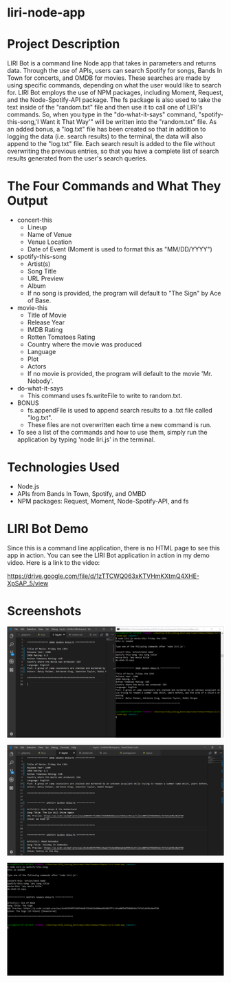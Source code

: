 # liri-node-app

# Project Description

LIRI Bot is a command line Node app that takes in parameters and returns data. Through the use of APIs, users can search Spotify for songs, Bands In Town for concerts, and OMDB for movies. These searches are made by using specific commands, depending on what the user would like to search for. LIRI Bot employs the use of NPM packages, including Moment, Request, and the Node-Spotify-API package. The fs package is also used to take the text inside of the "random.txt" file and then use it to call one of LIRI's commands. So, when you type in the "do-what-it-says" command, "spotify-this-song,'I Want it That Way'" will be written into the "random.txt" file. As an added bonus, a "log.txt" file has been created so that in addition to logging the data (i.e. search results) to the terminal, the data will also append to the "log.txt" file. Each search result is added to the file without overwriting the previous entries, so that you have a complete list of search results generated from the user's search queries.

# The Four Commands and What They Output

* concert-this
  * Lineup
  * Name of Venue
  * Venue Location
  * Date of Event (Moment is used to format this as "MM/DD/YYYY")
* spotify-this-song
  * Artist(s)
  * Song Title
  * URL Preview
  * Album
  * If no song is provided, the program will default to "The Sign" by Ace of Base.
* movie-this
  * Title of Movie
  * Release Year
  * IMDB Rating
  * Rotten Tomatoes Rating
  * Country where the movie was produced
  * Language
  * Plot
  * Actors
  * If no movie is provided, the program will default to the movie 'Mr. Nobody'.
* do-what-it-says
  * This command uses fs.writeFile to write to random.txt.
* BONUS
  * fs.appendFile is used to append search results to a .txt file called "log.txt".
  * These files are not overwritten each time a new command is run.
* To see a list of the commands and how to use them, simply run the application by typing 'node liri.js' in the terminal.

# Technologies Used

* Node.js
* APIs from Bands In Town, Spotify, and OMBD
* NPM packages:  Request, Moment, Node-Spotify-API, and fs

# LIRI Bot Demo

Since this is a command line application, there is no HTML page to see this app in action. You can see the LIRI Bot application in action in my demo video. Here is a link to the video:

https://drive.google.com/file/d/1zTTCWQ063xKTVHmKXtmQ4XHE-XpSAP_5/view

# Screenshots

![Screenshot 01](screenshots/liri-screenshot-01.png "movie-this command in action")

![Screenshot 02](screenshots/liri-screenshot-02.png "Search results appended to 'log.txt' file")

![Screenshot 03](screenshots/liri-screenshot-03.png "Default song for spotify-this-song command")
